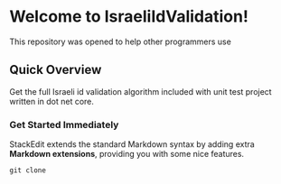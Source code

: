 # Welcome to IsraeliIdValidation!
This repository was opened to help other programmers use    

## Quick Overview

Get the full Israeli id validation algorithm included with unit test project written in dot net core. 

### Get Started Immediately

StackEdit extends the standard Markdown syntax by adding extra **Markdown extensions**, providing you with some nice features.

``
git clone
``

